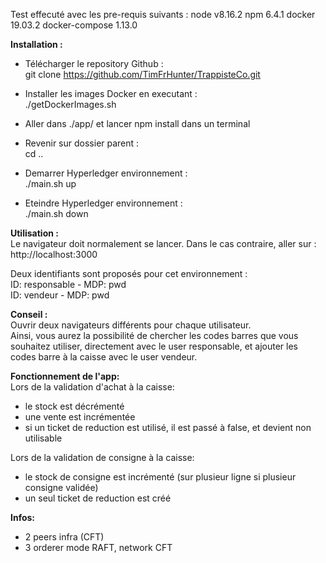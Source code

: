 Test effecuté avec les pre-requis suivants :
node v8.16.2
npm 6.4.1
docker 19.03.2
docker-compose  1.13.0

<b>Installation :</b><br>
- Télécharger le repository Github :<br>
git clone https://github.com/TimFrHunter/TrappisteCo.git <br>

- Installer les images Docker en executant :<br>
./getDockerImages.sh

- Aller dans ./app/ et lancer npm install dans un terminal

- Revenir sur dossier parent :<br>
cd ..<br>

- Demarrer Hyperledger environnement :<br>
./main.sh up

- Eteindre Hyperledger environnement :<br>
./main.sh down

<b>Utilisation :</b><br>
Le navigateur doit normalement se lancer. Dans le cas contraire, aller sur : http://localhost:3000 <br>

Deux identifiants sont proposés pour cet environnement :<br> 
ID: responsable - MDP: pwd<br>
ID: vendeur - MDP: pwd

<b>Conseil :</b><br>
Ouvrir deux navigateurs différents pour chaque utilisateur.<br>
Ainsi, vous aurez la possibilité de chercher les codes barres que vous souhaitez utiliser, directement avec le user responsable,
et ajouter les codes barre à la caisse avec le user vendeur.

<b>Fonctionnement de l'app:</b><br>
Lors de la validation d'achat à la caisse:
- le stock est décrémenté
- une vente est incrémentée
- si un ticket de reduction est utilisé, il est passé à false, et devient non utilisable

Lors de la validation de consigne à la caisse:
- le stock de consigne est incrémenté (sur plusieur ligne si plusieur consigne validée)
- un seul ticket de reduction est créé

<b>Infos:</b>
- 2 peers infra (CFT)
- 3 orderer mode RAFT, network CFT
